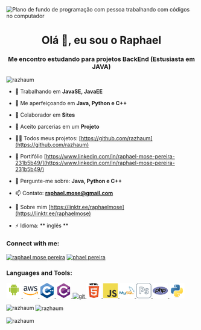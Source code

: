 <img src="https://img.freepik.com/fotos-gratis/plano-de-fundo-de-programacao-com-pessoa-trabalhando-com-codigos-no-computador_23-2150010144.jpg" width="626" height="417" alt="Plano de fundo de programação com pessoa trabalhando com códigos no computador" class="_9zid0k5 _1286nb1h _1286nb1k _1286nb18q _1286nb13dq _1286nb13jw _1286nb16 _1286nb19q" sizes="(max-width: 780px) 100vw, (min-aspect-ratio: 626/417) calc((100vh - 184px) * 1.501), (max-width: 1096px) calc(100vw - 40px), calc(100vw - 540px)" srcset="https://img.freepik.com/fotos-gratis/plano-de-fundo-de-programacao-com-pessoa-trabalhando-com-codigos-no-computador_23-2150010144.jpg?t=st=1724367732~exp=1724371332~hmac=3821ae15a5a77ae1500c75a972dbe385e653c09cdbb0a38554807a84f0a2e20f&amp;w=360 360w, https://img.freepik.com/fotos-gratis/plano-de-fundo-de-programacao-com-pessoa-trabalhando-com-codigos-no-computador_23-2150010144.jpg?t=st=1724367732~exp=1724371332~hmac=3821ae15a5a77ae1500c75a972dbe385e653c09cdbb0a38554807a84f0a2e20f&amp;w=740 740w, https://img.freepik.com/fotos-gratis/plano-de-fundo-de-programacao-com-pessoa-trabalhando-com-codigos-no-computador_23-2150010144.jpg?t=st=1724367732~exp=1724371332~hmac=3821ae15a5a77ae1500c75a972dbe385e653c09cdbb0a38554807a84f0a2e20f&amp;w=826 826w, https://img.freepik.com/fotos-gratis/plano-de-fundo-de-programacao-com-pessoa-trabalhando-com-codigos-no-computador_23-2150010144.jpg?t=st=1724367732~exp=1724371332~hmac=3821ae15a5a77ae1500c75a972dbe385e653c09cdbb0a38554807a84f0a2e20f&amp;w=900 900w, https://img.freepik.com/fotos-gratis/plano-de-fundo-de-programacao-com-pessoa-trabalhando-com-codigos-no-computador_23-2150010144.jpg?t=st=1724367732~exp=1724371332~hmac=3821ae15a5a77ae1500c75a972dbe385e653c09cdbb0a38554807a84f0a2e20f&amp;w=996 996w, https://img.freepik.com/fotos-gratis/plano-de-fundo-de-programacao-com-pessoa-trabalhando-com-codigos-no-computador_23-2150010144.jpg?t=st=1724367732~exp=1724371332~hmac=3821ae15a5a77ae1500c75a972dbe385e653c09cdbb0a38554807a84f0a2e20f&amp;w=1060 1060w, https://img.freepik.com/fotos-gratis/plano-de-fundo-de-programacao-com-pessoa-trabalhando-com-codigos-no-computador_23-2150010144.jpg?t=st=1724367732~exp=1724371332~hmac=3821ae15a5a77ae1500c75a972dbe385e653c09cdbb0a38554807a84f0a2e20f&amp;w=1380 1380w, https://img.freepik.com/fotos-gratis/plano-de-fundo-de-programacao-com-pessoa-trabalhando-com-codigos-no-computador_23-2150010144.jpg?t=st=1724367732~exp=1724371332~hmac=3821ae15a5a77ae1500c75a972dbe385e653c09cdbb0a38554807a84f0a2e20f&amp;w=1480 1480w, https://img.freepik.com/fotos-gratis/plano-de-fundo-de-programacao-com-pessoa-trabalhando-com-codigos-no-computador_23-2150010144.jpg?t=st=1724367732~exp=1724371332~hmac=3821ae15a5a77ae1500c75a972dbe385e653c09cdbb0a38554807a84f0a2e20f&amp;w=1800 1800w, https://img.freepik.com/fotos-gratis/plano-de-fundo-de-programacao-com-pessoa-trabalhando-com-codigos-no-computador_23-2150010144.jpg?t=st=1724367732~exp=1724371332~hmac=3821ae15a5a77ae1500c75a972dbe385e653c09cdbb0a38554807a84f0a2e20f&amp;w=2000 2000w" style="max-width:calc((100vh - 184px) * 1.501)" fetchpriority="high">

	
<h1 align="center">Olá 👋, eu sou o Raphael</h1>
<h3 align="center">Me encontro estudando para projetos BackEnd (Estusiasta em JAVA)</h3>

<p align="left"> <img src="https://komarev.com/ghpvc/?username=razhaum&label=Profile%20views&color=0e75b6&style=flat" alt="razhaum" /> </p>

- 🔭 Trabalhando em **JavaSE, JavaEE**

- 🌱 Me aperfeiçoando em **Java, Python e C++**

- 👯 Colaborador em **Sites**

- 🤝 Aceito parcerias em um **Projeto**

- 👨‍💻 Todos meus projetos: [https://github.com/razhaum](https://github.com/razhaum)

- 📝 Portifólio [https://www.linkedin.com/in/raphael-mose-pereira-231b5b49/](https://www.linkedin.com/in/raphael-mose-pereira-231b5b49/)

- 💬 Pergunte-me sobre: **Java, Python e C++**

- 📫 Contato: **raphael.mose@gmail.com**

- 📄 Sobre mim [https://linktr.ee/raphaelmose](https://linktr.ee/raphaelmose)

- ⚡ Idioma: ** inglês **

<h3 align="left">Connect with me:</h3>
<p align="left">
<a href="https://linkedin.com/in/raphael mose pereira" target="blank"><img align="center" src="https://raw.githubusercontent.com/rahuldkjain/github-profile-readme-generator/master/src/images/icons/Social/linked-in-alt.svg" alt="raphael mose pereira" height="30" width="40" /></a>
<a href="https://instagram.com/phael pereira" target="blank"><img align="center" src="https://raw.githubusercontent.com/rahuldkjain/github-profile-readme-generator/master/src/images/icons/Social/instagram.svg" alt="phael pereira" height="30" width="40" /></a>
</p>

<h3 align="left">Languages and Tools:</h3>
<p align="left"> <a href="https://developer.android.com" target="_blank" rel="noreferrer"> <img src="https://raw.githubusercontent.com/devicons/devicon/master/icons/android/android-original-wordmark.svg" alt="android" width="40" height="40"/> </a> <a href="https://aws.amazon.com" target="_blank" rel="noreferrer"> <img src="https://raw.githubusercontent.com/devicons/devicon/master/icons/amazonwebservices/amazonwebservices-original-wordmark.svg" alt="aws" width="40" height="40"/> </a> <a href="https://www.w3schools.com/cpp/" target="_blank" rel="noreferrer"> <img src="https://raw.githubusercontent.com/devicons/devicon/master/icons/cplusplus/cplusplus-original.svg" alt="cplusplus" width="40" height="40"/> </a> <a href="https://www.w3schools.com/cs/" target="_blank" rel="noreferrer"> <img src="https://raw.githubusercontent.com/devicons/devicon/master/icons/csharp/csharp-original.svg" alt="csharp" width="40" height="40"/> </a> <a href="https://git-scm.com/" target="_blank" rel="noreferrer"> <img src="https://www.vectorlogo.zone/logos/git-scm/git-scm-icon.svg" alt="git" width="40" height="40"/> </a> <a href="https://www.w3.org/html/" target="_blank" rel="noreferrer"> <img src="https://raw.githubusercontent.com/devicons/devicon/master/icons/html5/html5-original-wordmark.svg" alt="html5" width="40" height="40"/> </a> <a href="https://developer.mozilla.org/en-US/docs/Web/JavaScript" target="_blank" rel="noreferrer"> <img src="https://raw.githubusercontent.com/devicons/devicon/master/icons/javascript/javascript-original.svg" alt="javascript" width="40" height="40"/> </a> <a href="https://www.mysql.com/" target="_blank" rel="noreferrer"> <img src="https://raw.githubusercontent.com/devicons/devicon/master/icons/mysql/mysql-original-wordmark.svg" alt="mysql" width="40" height="40"/> </a> <a href="https://www.photoshop.com/en" target="_blank" rel="noreferrer"> <img src="https://raw.githubusercontent.com/devicons/devicon/master/icons/photoshop/photoshop-line.svg" alt="photoshop" width="40" height="40"/> </a> <a href="https://www.php.net" target="_blank" rel="noreferrer"> <img src="https://raw.githubusercontent.com/devicons/devicon/master/icons/php/php-original.svg" alt="php" width="40" height="40"/> </a> <a href="https://www.python.org" target="_blank" rel="noreferrer"> <img src="https://raw.githubusercontent.com/devicons/devicon/master/icons/python/python-original.svg" alt="python" width="40" height="40"/> </a> </p>

<p><img align="left" src="https://github-readme-stats.vercel.app/api/top-langs?username=razhaum&show_icons=true&theme=dark&locale=en&layout=compact" alt="razhaum" /></p>

<p>&nbsp;<img align="center" src="https://github-readme-stats.vercel.app/api?username=razhaum&show_icons=true&theme=dark&locale=en" alt="razhaum" /></p>

<p><img align="center" src="https://github-readme-streak-stats.herokuapp.com/?user=razhaum&theme=dark" alt="razhaum" /></p>

